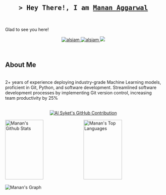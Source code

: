 
<h2 align="center">
        <samp>&gt; Hey There!, I am
                <b><a target="_blank" href="https://mananagg.me">Manan Aggarwal</a></b>
        </samp>
</h2>
</br>

Glad to see you here! 
<!--[visitors](https://visitor-badge.glitch.me/badge?page_id=page.id)-->


<p align="center">
 <a href="https://bento.me/manan-agg" target="blank">
  <img src="https://img.shields.io/badge/Website-DC143C?style=for-the-badge&logo=medium&logoColor=white" alt="alsiam" />
 </a>
 <a href="https://www.linkedin.com/in/manan-agg" target="_blank">
  <img src="https://img.shields.io/badge/LinkedIn-0077B5?style=for-the-badge&logo=linkedin&logoColor=white" alt="alsiam"/>
 </a>
 <!-- <a href="https://dev.to/alsiam" target="_blank">
  <img src="https://img.shields.io/badge/dev.to-0A0A0A?style=for-the-badge&logo=dev.to&logoColor=white" alt="alsiam" />
 </a> -->
 <a href="https://twitter.com/Manan_Agg457" target="_blank">
  <img src="https://img.shields.io/badge/Twitter-1DA1F2?style=for-the-badge&logo=twitter&logoColor=white" />
 </a>
</p>
<br />

<h2>About Me</h2>
</br>
2+ years of experience deploying industry-grade Machine Learning models, proficient in Git, Python, and software development. Streamlined software development processes by implementing Git version control, increasing team productivity by 25%

</br>
<!--img height="180em" src="https://github-readme-stats.vercel.app/api?username=MajorMask&show_icons=true&hide_border=true&&count_private=true&include_all_commits=true" /-->

</br>
<p align="center">
  <a href="https://github.com/MajorMask">
    <img src="https://github-profile-summary-cards.vercel.app/api/cards/profile-details?username=MajorMask&theme=radical" alt="Al Syket's GitHub Contribution"/>
  </a>
</p>

<a> 
    <a href="https://github.com/MajorMask"><img alt="Manan's Github Stats" src="https://denvercoder1-github-readme-stats.vercel.app/api?username=MajorMask&show_icons=true&count_private=true&theme=react&border_color=7F3FBF&bg_color=0D1117&title_color=F85D7F&icon_color=F8D866" height="192px" width="49.5%"/></a>
  <a href="https://github.com/MajorMask"><img alt="Manan's Top Languages" src="https://denvercoder1-github-readme-stats.vercel.app/api/top-langs/?username=MajorMask&langs_count=8&layout=compact&theme=react&border_color=7F3FBF&bg_color=0D1117&title_color=F85D7F&icon_color=F8D866" height="192px" width="49.5%"/></a>
  <br/>
</a>


![Manan's Graph](https://github-readme-activity-graph.vercel.app/graph?username=MajorMask&custom_title=%20Manan's%20GitHub%20Activity%20Graph&bg_color=0D1117&color=7F3FBF&line=7F3FBF&point=7F3FBF&area_color=FFFFFF&title_color=FFFFFF&area=true)
